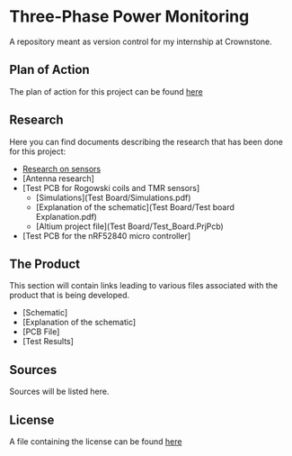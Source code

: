 # Three-Phase Power Monitoring
A repository meant as version control for my internship at Crownstone.

## Plan of Action
The plan of action for this project can be found [here](https://github.com/IrfaanBodha/Power-Monitoring-Internship/blob/main/Research/Research.pdf)

## Research 
Here you can find documents describing the research that has been done for this project:

- [Research on sensors](Research/Research.pdf)
- [Antenna research]
- [Test PCB for Rogowski coils and TMR sensors]
   - [Simulations](Test Board/Simulations.pdf)
   - [Explanation of the schematic](Test Board/Test board Explanation.pdf)
   - [Altium project file](Test Board/Test_Board.PrjPcb)
- [Test PCB for the nRF52840 micro controller]

## The Product
This section will contain links leading to various files associated with the product that is being developed.

- [Schematic]
- [Explanation of the schematic]
- [PCB File]
- [Test Results]

## Sources
Sources will be listed here.

## License
A file containing the license can be found [here](LICENSE.md)
